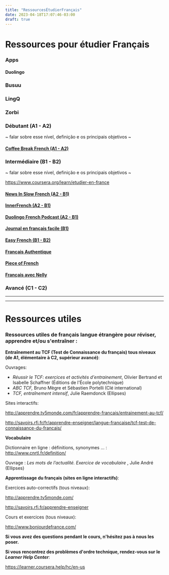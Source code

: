 ```yaml
---
title: "RessourcesÉtudierFrançais"
date: 2023-04-18T17:07:46-03:00
draft: true
---
```


# Ressources pour étudier Français

### Apps

#### Duolingo

### Busuu

### LingQ

### Zorbi

### 

### Débutant (A1 - A2)

~ falar sobre esse nível, definição e os principais objetivos ~

#### [Coffee Break French (A1 - A2)](https://coffeebreaklanguages.com/coffeebreakfrench/)



### Intermédiaire (B1 - B2)

~ falar sobre esse nível, definição e os principais objetivos ~

https://www.coursera.org/learn/etudier-en-france

#### [News In Slow French (A2 - B1)](https://www.newsinslowfrench.com/home/news/beginner)

#### [InnerFrench (A2 - B1)](https://innerfrench.com/podcast/)

#### [Duolingo French Podcast (A2 - B1)](https://podcast.duolingo.com/french)

#### [Journal en français facile (B1)](https://francaisfacile.rfi.fr/fr/podcasts/journal-en-français-facile/)

#### [Easy French (B1 - B2)](https://www.easyfrench.fm/)

#### [Français Authentique](https://www.youtube.com/@francaisauthentique)

#### [Piece of French](https://www.youtube.com/@pieceoffrench)

#### [Français avec Nelly](https://www.youtube.com/@francaisavecnelly)

### Avancé (C1 - C2)

-----



------



# Ressources utiles

### **Ressources utiles de français langue étrangère pour réviser, apprendre et/ou s'entraîner :**



**Entraînement au TCF (Test de Connaissance du français) tous niveaux (de A1, élémentaire à C2, supérieur avancé)**: 

Ouvrages:

- *Réussir le TCF: exercices et activités d'entrainement*, Olivier Bertrand et Isabelle Schaffner (Éditions de l'École polytechnique)
- *ABC TCF,* Bruno Mègre et Sébastien Portelli (Clé international)
- *TCF, entraînement intensif*, Julie Raemdonck (Ellipses)

Sites interactifs:

http://apprendre.tv5monde.com/fr/apprendre-francais/entrainement-au-tcf/

http://savoirs.rfi.fr/fr/apprendre-enseigner/langue-francaise/tcf-test-de-connaissance-du-francais/



**Vocabulaire**

Dictionnaire en ligne : définitions, synonymes … : http://www.cnrtl.fr/definition/

Ouvrage :  *Les mots de l’actualité. Exercice de vocabulaire* , Julie André (Ellipses)



**Apprentissage du français (sites en ligne interactifs)**:

Exercices auto-correctifs (tous niveaux): 

http://apprendre.tv5monde.com/

http://savoirs.rfi.fr/apprendre-enseigner

 

Cours et exercices (tous niveaux):

http://www.bonjourdefrance.com/

 

**Si vous avez des questions pendant le cours, n'hésitez pas à nous les poser.** 

**Si vous rencontrez des problèmes d'ordre technique, rendez-vous sur le** ***Learner Help Center***: 

https://learner.coursera.help/hc/en-us 
